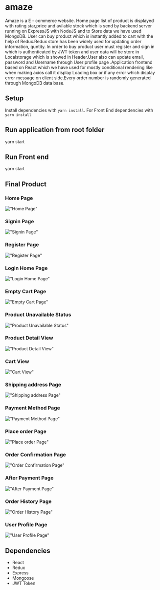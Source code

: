 # amaze 
Amaze is a E - commerce website. Home page list of product is displayed with rating star,price and avilable stock which is send by backend server running on ExpressJS with NodeJS and to Store data we have used MongoDB. User can buy product which is instantly  added to cart with the help of Redux.Redux store has been widely used for updating order information, quntity. In order to buy product user must register and sign in which is authenticated by JWT token and user data will be store in Localstorage which is showed in Header.User also can update email, password and Username through User profile page .Application frontend based on React which we have used for mostly conditional rendering like when making axios call it display Loading box or if any error which display error message on client side.Every order number is randomly generated through MongoDB data base.
## Setup

Install dependencies with `yarn install`.
For Front End dependencies with `yarn install`

## Run application from root folder 

yarn start

## Run Front end 
yarn start
## Final Product

### Home Page

!["Home Page"](https://github.com/janiapurva/amaze/blob/main/images/HomeScreen.png)

### Signin Page

!["Signin Page"](https://github.com/janiapurva/amaze/blob/main/images/LogInPage.png)

### Register Page

!["Register Page"](https://github.com/janiapurva/amaze/blob/main/images/RegisterPage.png)

### Login Home Page

!["Login Home Page"](https://github.com/janiapurva/amaze/blob/main/images/AfterLoginPage.png)

### Empty Cart Page

!["Empty Cart Page"](https://github.com/janiapurva/amaze/blob/main/images/EmptyCartPage.png)

### Product Unavailable Status

!["Product Unavailable Status"](https://github.com/janiapurva/amaze/blob/main/images/ProductUnavilabe%20Page.png)

### Product Detail View

!["Product Detail View"](https://github.com/janiapurva/amaze/blob/main/images/DetailView.png)

### Cart View

!["Cart View"](https://github.com/janiapurva/amaze/blob/main/images/CartView.png)



### Shipping address Page

!["Shipping address Page"](https://github.com/janiapurva/amaze/blob/main/images/ShippingPage.png)

### Payment Method Page

!["Payment Method Page"](https://github.com/janiapurva/amaze/blob/main/images/PaymentMethod.png)

### Place order Page

!["Place order Page"](https://github.com/janiapurva/amaze/blob/main/images/PlaceOrderPage.png)

### Order Confirmation Page

!["Order Confirmation Page"](https://github.com/janiapurva/amaze/blob/main/images/OrderConfirmationPage.png)

### After Payment Page

!["After Payment Page"](https://github.com/janiapurva/amaze/blob/main/images/AfterPaymentPage.png)

### Order History Page

!["Order History Page"](https://github.com/janiapurva/amaze/blob/main/images/OrderHistoryPage.png)

### User Profile Page

!["User Profile Page"](https://github.com/janiapurva/amaze/blob/main/images/UserProfilePage.png)


## Dependencies

- React
- Redux
- Express
- Mongoose
- JWT Token


